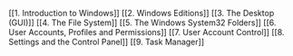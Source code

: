 [[1. Introduction to Windows]]
[[2. Windows Editions]]
[[3. The Desktop (GUI)]]
[[4. The File System]]
[[5. The Windows System32 Folders]]
[[6. User Accounts, Profiles and Permissions]]
[[7. User Account Control]]
[[8. Settings and the Control Panel]]
[[9. Task Manager]]
